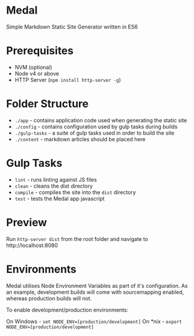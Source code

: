 # Medal
Simple Markdown Static Site Generator written in ES6

# Prerequisites
- NVM (optional)
- Node v4 or above
- HTTP Server (`npm install http-server -g`)

# Folder Structure
- `./app` - contains application code used when generating the static site
- `./config` - contains configuration used by gulp tasks during builds
- `./gulp-tasks` - a suite of gulp tasks used in order to build the site
- `./content` - markdown articles should be placed here

# Gulp Tasks
- `lint` - runs linting against JS files
- `clean` - cleans the dist directory
- `compile` - compiles the site into the `dist` directory
- `test` - tests the Medal app javascript

# Preview
Run `http-server dist` from the root folder and navigate to http://localhost:8080

# Environments
Medal utilises Node Environment Variables as part of it's configuration. As an example, development builds will come with 
sourcemapping enabled, whereas production builds will not.

To enable development/production environments:

On Windows - `set NODE_ENV=[production/development]`
On *nix - `export NODE_ENV=[production/development]`
